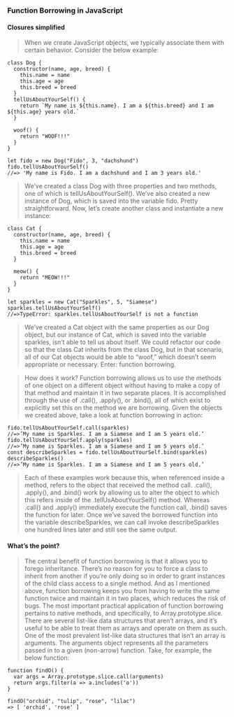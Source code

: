 ### Function Borrowing in JavaScript ###

#### Closures simplified ####
> When we create JavaScript objects, we typically associate them with certain behavior. Consider the below example:




```
class Dog {
  constructor(name, age, breed) {
    this.name = name
    this.age = age
    this.breed = breed
  }
  tellUsAboutYourSelf() {
    return `My name is ${this.name}. I am a ${this.breed} and I am ${this.age} years old.`
  }

  woof() {
    return "WOOF!!!"
  }
}

let fido = new Dog("Fido", 3, "dachshund")
fido.tellUsAboutYourSelf()
//=> 'My name is Fido. I am a dachshund and I am 3 years old.'
```

> We’ve created a class Dog with three properties and two methods, one of which is tellUsAboutYourSelf(). We’ve also created a new instance of Dog, which is saved into the variable fido. Pretty straightforward. Now, let’s create another class and instantiate a new instance:

```
class Cat {
  constructor(name, age, breed) {
    this.name = name
    this.age = age
    this.breed = breed
  }

  meow() {
    return "MEOW!!!"
  }
}

let sparkles = new Cat("Sparkles", 5, "Siamese")
sparkles.tellUsAboutYourSelf()
//=>TypeError: sparkles.tellUsAboutYourSelf is not a function
```

> We’ve created a Cat object with the same properties as our Dog object, but our instance of Cat, which is saved into the variable sparkles, isn’t able to tell us about itself. We could refactor our code so that the class Cat inherits from the class Dog, but in that scenario, all of our Cat objects would be able to “woof,” which doesn’t seem appropriate or necessary. Enter: function borrowing.

> How does it work?
Function borrowing allows us to use the methods of one object on a different object without having to make a copy of that method and maintain it in two separate places. It is accomplished through the use of .call(), .apply(), or .bind(), all of which exist to explicitly set this on the method we are borrowing.
Given the objects we created above, take a look at function borrowing in action:

```
fido.tellUsAboutYourSelf.call(sparkles)
//=>’My name is Sparkles. I am a Siamese and I am 5 years old.’
fido.tellUsAboutYourSelf.apply(sparkles)
//=>’My name is Sparkles. I am a Siamese and I am 5 years old.’
const describeSparkles = fido.tellUsAboutYourSelf.bind(sparkles)
describeSparkles()
//=>’My name is Sparkles. I am a Siamese and I am 5 years old.’
```

> Each of these examples work because this, when referenced inside a method, refers to the object that received the method call. .call(), .apply(), and .bind() work by allowing us to alter the object to which this refers inside of the .tellUsAboutYourSelf() method. Whereas .call() and .apply() immediately execute the function call, .bind() saves the function for later. Once we’ve saved the borrowed function into the variable describeSparkles, we can call invoke describeSparkles one hundred lines later and still see the same output.

#### What’s the point? ####

> The central benefit of function borrowing is that it allows you to forego inheritance. There’s no reason for you to force a class to inherit from another if you’re only doing so in order to grant instances of the child class access to a single method. And as I mentioned above, function borrowing keeps you from having to write the same function twice and maintain it in two places, which reduces the risk of bugs.
The most important practical application of function borrowing pertains to native methods, and specifically, to Array.prototype.slice. There are several list-like data structures that aren’t arrays, and it’s useful to be able to treat them as arrays and operate on them as such. One of the most prevalent list-like data structures that isn’t an array is arguments. The arguments object represents all the parameters passed in to a given (non-arrow) function.
Take, for example, the below function:

```
function findO() {
  var args = Array.prototype.slice.call(arguments)
  return args.filter(a => a.includes('o'))
}

findO("orchid", "tulip", "rose", "lilac")
=> [ 'orchid', 'rose' ]
```
